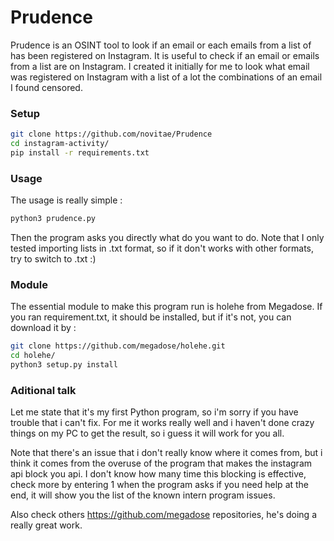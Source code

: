 # Prudence
Prudence is an OSINT tool to look if an email or each emails from a list of has been registered on Instagram.
It is useful to check if an email or emails from a list are on Instagram.
I created it initially for me to look what email was registered on Instagram with a list of a lot the combinations of an email I found censored.

### Setup
```bash
git clone https://github.com/novitae/Prudence
cd instagram-activity/
pip install -r requirements.txt
```

### Usage
The usage is really simple :
```bash
python3 prudence.py
```
Then the program asks you directly what do you want to do.
Note that I only tested importing lists in .txt format,
so if it don't works with other formats, try to switch to .txt :)

### Module
The essential module to make this program run is holehe from Megadose.
If you ran requirement.txt, it should be installed, but if it's not,
you can download it by :

```bash
git clone https://github.com/megadose/holehe.git
cd holehe/
python3 setup.py install
```
### Aditional talk
Let me state that it's my first Python program, so i'm sorry if you have trouble that i can't fix.
For me it works really well and i haven't done crazy things on my PC to get the result,
so i guess it will work for you all.

Note that there's an issue that i don't really know where it comes from,
but i think it comes from the overuse of the program that makes the instagram api block you api.
I don't know how many time this blocking is effective, check more by entering 1 when the program asks if you need help at the end,
it will show you the list of the known intern program issues.

Also check others https://github.com/megadose repositories, he's doing a really great work.
